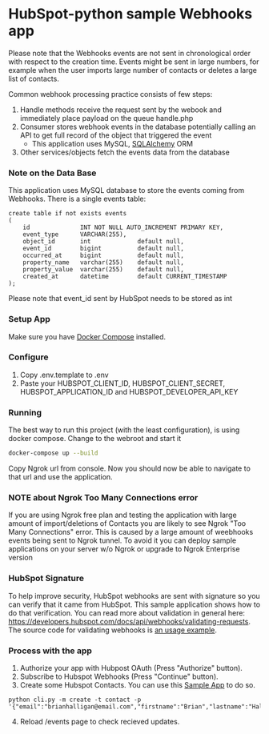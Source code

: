 # HubSpot-python sample Webhooks app

Please note that the Webhooks events are not sent in chronological order with respect to the creation time. Events might be sent in large numbers, for example when the user imports large number of contacts or deletes a large list of contacts.

Common webhook processing practice consists of few steps:
1. Handle methods receive the request sent by the webook and immediately place payload on the queue handle.php
2. Consumer stores webhook events in the database potentially calling an API to get full record of the object that triggered the event
   - This application uses MySQL, [SQLAlchemy](https://www.sqlalchemy.org/) ORM
3. Other services/objects fetch the events data from the database

### Note on the Data Base
This application uses MySQL database to store the events coming from Webhooks. There is a single events table:
```
create table if not exists events
(
    id              INT NOT NULL AUTO_INCREMENT PRIMARY KEY,
    event_type      VARCHAR(255),
    object_id       int             default null,
    event_id        bigint          default null,
    occurred_at     bigint          default null,
    property_name   varchar(255)    default null,
    property_value  varchar(255)    default null,
    created_at      datetime        default CURRENT_TIMESTAMP
);
```
Please note that event_id sent by HubSpot needs to be stored as int

### Setup App

Make sure you have [Docker Compose](https://docs.docker.com/compose/) installed.

### Configure

1. Copy .env.template to .env
2. Paste your HUBSPOT_CLIENT_ID, HUBSPOT_CLIENT_SECRET, HUBSPOT_APPLICATION_ID and HUBSPOT_DEVELOPER_API_KEY

### Running

The best way to run this project (with the least configuration), is using docker compose.  Change to the webroot and start it

```bash
docker-compose up --build
```

Copy Ngrok url from console. Now you should now be able to navigate to that url and use the application.

### NOTE about Ngrok Too Many Connections error

If you are using Ngrok free plan and testing the application with large amount of import/deletions of Contacts you are likely to see Ngrok "Too Many Connections" error.
This is caused by a large amount of weebhooks events being sent to Ngrok tunnel. To avoid it you can deploy sample applications on your server w/o Ngrok or upgrade to Ngrok Enterprise version

### HubSpot Signature
To help improve security, HubSpot webhooks are sent with signature so you can verify that it came from HubSpot. This sample application shows how to do that verification. You can read more about validation in general here: https://developers.hubspot.com/docs/api/webhooks/validating-requests.
The source code for validating webhooks is [an usage example](./src/routes/webhooks.py).

### Process with the app

1. Authorize your app with Hubpost OAuth (Press "Authorize" button).
2. Subscribe to Hubspot Webhooks (Press "Continue" button).
3. Create some Hubspot Contacts. You can use this [Sample App](https://github.com/HubSpot/sample-apps-manage-crm-objects) to do so.

```
python cli.py -m create -t contact -p '{"email":"brianhalligan@email.com","firstname":"Brian","lastname":"Halligan"}'
```

4. Reload /events page to check recieved updates.
